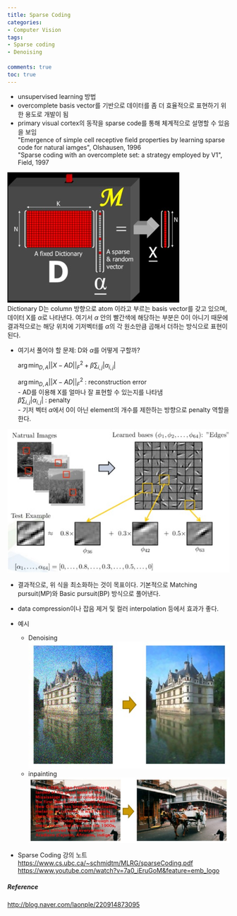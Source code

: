 ```yaml
---
title: Sparse Coding
categories:
- Computer Vision
tags:
- Sparse coding
- Denoising
  
comments: true
toc: true
---
```


- unsupervised learning 방법
- overcomplete basis vector를 기반으로 데이터를 좀 더 효율적으로 표현하기 위한 용도로 개발이 됨    
- primary visual cortex의 동작을 sparse code를 통해 체계적으로 설명할 수 있음을 보임    
    "Emergence of simple cell receptive field properties by learning sparse code for natural iamges", Olshausen, 1996    
    "Sparse coding with an overcomplete set: a strategy employed by V1", Field, 1997

![Sparse coding](/assets/img/SparseCoding/sparse_coding.jpg)  
Dictionary D는 column 방향으로 atom 이라고 부르는 basis vector를 갖고 있으며, 데이터 X를 $\alpha$로 나타낸다.
여기서 $\alpha$ 안의 빨간색에 해당하는 부분은 0이 아니기 때문에 결과적으로는 해당 위치에 기저벡터를 $\alpha$의 각 원소만큼 곱해서 더하는 방식으로 표현이 된다.

- 여기서 풀어야 할 문제: D와 $\alpha$를 어떻게 구할까?    
    
    $\arg \min_{D,A} ||X-AD||^2_F+\beta\displaystyle\sum_{i,j}|\alpha_{i,j}|$
    
    $\arg \min_{D,A} ||X-AD||^2_F$ : reconstruction error    
        - AD를 이용해 X를 얼마나 잘 표현할 수 있는지를 나타냄     
    $\beta\displaystyle\sum_{i,j}|\alpha_{i,j}|$ : penalty    
        - 기저 벡터 $\alpha$에서 0이 아닌 element의 개수를 제한하는 방향으로 penalty 역할을 한다.    

![Sparse coding2](/assets/img/SparseCoding/sparse_coding_2.jpg)    

- 결과적으로, 위 식을 최소화하는 것이 목표이다. 기본적으로 Matching pursuit(MP)와 Basic pursuit(BP) 방식으로 풀어낸다.
- data compression이나 잡음 제거 및 컬러 interpolation 등에서 효과가 좋다.

- 예시    
    - Denoising    
        ![Sparse coding_denoising](/assets/img/SparseCoding/denoising.jpg)
    - inpainting    
        ![Sparse coding_inpainting](/assets/img/SparseCoding/inpainting.jpg)    

- Sparse Coding 강의 노트
    https://www.cs.ubc.ca/~schmidtm/MLRG/sparseCoding.pdf
    https://www.youtube.com/watch?v=7a0_iEruGoM&feature=emb_logo
    
    

##### Reference
http://blog.naver.com/laonple/220914873095
